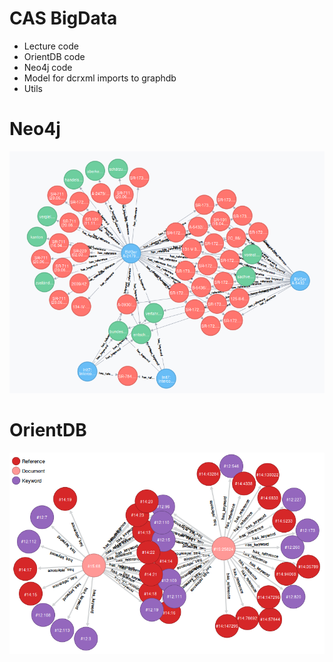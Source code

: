 # CAS BigData
* Lecture code
* OrientDB code
* Neo4j code
* Model for dcrxml imports to graphdb
* Utils

# Neo4j
![Neo4j Graph](/neo4j/src/main/resources/neo4j-sample.png?raw=true "Neo4j Graph")

# OrientDB
![OrientDB Graph](/orientdb/src/main/resources/orientdb-sample.png?raw=true "OrientDB Graph")
